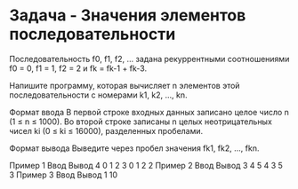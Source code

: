 Задача - Значения элементов последовательности
==================================================
Последовательность f0, f1, f2, … задана рекуррентными соотношениями 
f0 = 0, f1 = 1, f2 = 2 и fk = fk-1 + fk-3.

Напишите программу, которая вычисляет n элементов этой последовательности c номерами k1, k2, …, kn.

Формат ввода
В первой строке входных данных записано целое число n (1 ≤ n ≤ 1000).
Во второй строке записаны n целых неотрицательных чисел ki (0 ≤ ki ≤ 16000), разделенных пробелами.

Формат вывода
Выведите через пробел значения fk1, fk2, …, fkn.

Пример 1
Ввод	                     Вывод
4
0 1 2 3                    0 1 2 2
Пример 2
Ввод	                     Вывод
3
4 5 4                      3 5 3
Пример 3
Ввод	                     Вывод
1                            10
